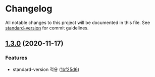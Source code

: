 # Changelog

All notable changes to this project will be documented in this file. See [standard-version](https://github.com/conventional-changelog/standard-version) for commit guidelines.

## [1.3.0](https://github.com/Bumkeyy/node-sens/compare/v1.2.4...v1.3.0) (2020-11-17)


### Features

* standard-version 적용 ([1bf25d6](https://github.com/Bumkeyy/node-sens/commit/1bf25d64136e71f2d5865500edd161e04f020217))
